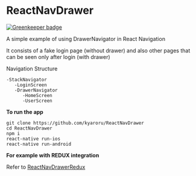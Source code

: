 # ReactNavDrawer

[![Greenkeeper badge](https://badges.greenkeeper.io/kyaroru/ReactNavDrawer.svg)](https://greenkeeper.io/)

A simple example of using DrawerNavigator in React Navigation

It consists of a fake login page (without drawer) and also other pages that can be seen only after login (with drawer)

Navigation Structure
```
-StackNavigator
   -LoginScreen
   -DrawerNavigator
      -HomeScreen
      -UserScreen
```

**To run the app**
```
git clone https://github.com/kyaroru/ReactNavDrawer
cd ReactNavDrawer
npm i
react-native run-ios
react-native run-android
```

**For example with REDUX integration**

Refer to [ReactNavDrawerRedux](https://github.com/kyaroru/ReactNavDrawerRedux)